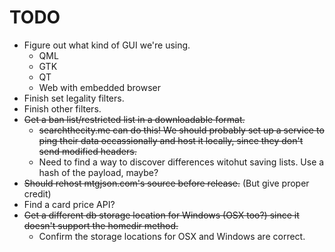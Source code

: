 TODO
====

* Figure out what kind of GUI we're using.
	* QML
	* GTK
	* QT
	* Web with embedded browser
* Finish set legality filters.
* Finish other filters.
* ~~Get a ban list/restricted list in a downloadable format.~~
    * ~~searchthecity.me can do this! We should probably set up a service to ping their data occassionally and host it locally, since they don't send modified headers.~~
	* Need to find a way to discover differences witohut saving lists. Use a hash of the payload, maybe?
* ~~Should rehost mtgjson.com's source before release.~~ (But give proper credit)
* Find a card price API?
* ~~Get a different db storage location for Windows (OSX too?) since it doesn't support the homedir method.~~
    * Confirm the storage locations for OSX and Windows are correct.
